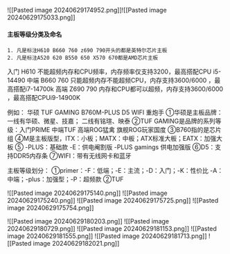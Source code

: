 ![[Pasted image 20240629174952.png]]![[Pasted image 20240629175033.png]]
#### 主板等级分类及命名
	1. 凡是标注H610 B660 760 z690 790开头的都是英特尔芯片主板
	2. 凡是标注A520 620 B550 650 X570 670都是AMD芯片主板

入门 H610            不能超频内存和CPU频率，内存频率仅支持3200，最高搭配CPU i5-14490 
中端 B660  760     只能超频内存不能超频CPU，内存支持3600/6000 ，最高搭配i7-14700k
高端 Z690  790     内存和CPU都可以超频，内存支持3600/6000 ，最高搭配CPUi9-14900K

例如： 华硕 TUF GAMING B760M-PLUS D5 WIFI 重炮手
①华硕是主板品牌：一线有华硕、微星、技嘉；  二线有铭瑄、映泰
②TUF GAMING是品牌的系列等级：入门PRIME  中端TUF  高端ROG猛禽  旗舰ROG玩家国度
③B760指的是芯片组
④M是主板版型，ITX：小板；MATX：中板；ATX标准大板；EATX：加强大板
⑤ -PLUS：基础款  -E：供电阉割版   -PLUS gamings 供电加强版
⑥D5：支持DDR5内存条
⑦WIFI：带有无线网卡和蓝牙

主板等级划分：
①primer：-F：低端；-E：主流；-D：入门；-K：性价比 -A：中端；-plus：加强型；-P：超频款
②TUF





![[Pasted image 20240629175140.png]]
![[Pasted image 20240629175240.png]]
![[Pasted image 20240629175725.png]]
![[Pasted image 20240629175754.png]]

![[Pasted image 20240629180203.png]]
![[Pasted image 20240629180729.png]]
![[Pasted image 20240629181153.png]]
![[Pasted image 20240629181555.png]]
![[Pasted image 20240629181713.png]]
![[Pasted image 20240629182021.png]]









